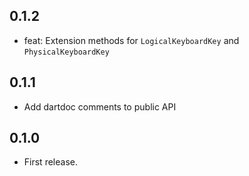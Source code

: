## 0.1.2

* feat: Extension methods for `LogicalKeyboardKey` and `PhysicalKeyboardKey` 

## 0.1.1

* Add dartdoc comments to public API

## 0.1.0

* First release.
